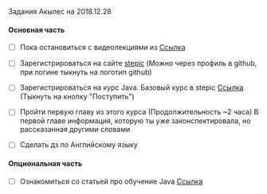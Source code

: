Задания Акылес на 2018.12.28

#### Основная часть
-[ ] Пока остановиться с видеолекциями из [Ссылка](https://coursehunters.net/course/ekspert-programmist-java-1-3-uroven)

-[ ] Зарегистрироваться на сайте [stepic](https://stepik.org)  (Можно через профиль в github, при логине тыкнуть на логотип github)

-[ ] Зарегистрироваться на курс Java. Базовый курс в stepic [Ссылка](https://stepik.org/course/187/syllabus) (Тыкнуть на кнопку "Поступить")

-[ ] Пройти первую главу из этого курса (Продолжительность ~2 часа) В первой главе информация, которую ты уже законспектировала, но рассказанная другими словами

-[ ] Сделать дз по Английскому языку

#### Опциональная часть
-[ ] Ознакомиться со статьей про обучение Java [Ссылка ](http://www.skipy.ru/philosophy/beginning.html)
 
